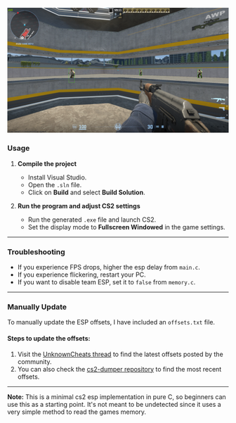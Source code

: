 ![Showcase](showcase/image.png)

### Usage

1. **Compile the project**  
   - Install Visual Studio.  
   - Open the `.sln` file.  
   - Click on **Build** and select **Build Solution**.

2. **Run the program and adjust CS2 settings**  
   - Run the generated `.exe` file and launch CS2.  
   - Set the display mode to **Fullscreen Windowed** in the game settings.

---

### Troubleshooting

- If you experience FPS drops, higher the esp delay from `main.c`.  
- If you experience flickering, restart your PC.  
- If you want to disable team ESP, set it to `false` from `memory.c`.

---

### Manually Update

To manually update the ESP offsets, I have included an `offsets.txt` file.

#### Steps to update the offsets:

1. Visit the [UnknownCheats thread](https://www.unknowncheats.me/forum/counter-strike-2-releases/600259-cs2-external-esp.html) to find the latest offsets posted by the community.
2. You can also check the [cs2-dumper repository](https://github.com/a2x/cs2-dumper) to find the most recent offsets.

---

**Note:** This is a minimal cs2 esp implementation in pure C, so beginners can use this as a starting point. It's not meant to be undetected since it uses a very simple method to read the games memory.
